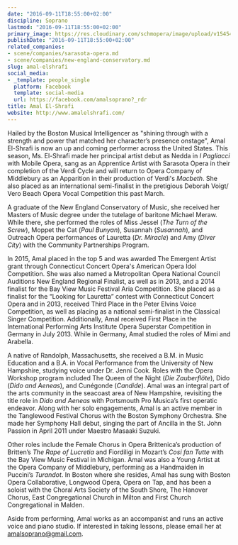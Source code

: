 ```yaml
---
date: "2016-09-11T18:55:00+02:00"
discipline: Soprano
lastmod: "2016-09-11T18:55:00+02:00"
primary_image: https://res.cloudinary.com/schmopera/image/upload/v1545409169/media/webhook-uploads/1473612889247/Amal-El-Shrafi-HS.jpg.jpg
publishDate: "2016-09-11T18:55:00+02:00"
related_companies:
- scene/companies/sarasota-opera.md
- scene/companies/new-england-conservatory.md
slug: amal-elshrafi
social_media:
- _template: people_single
  platform: Facebook
  template: social-media
  url: https://facebook.com/amalsoprano?_rdr
title: Amal El-Shrafi
website: http://www.amalelshrafi.com/
---
```


Hailed by the Boston Musical Intelligencer as "shining through with a strength and power that matched her character’s presence onstage", Amal El-Shrafi is now an up and coming performer across the United States. This season, Ms. El-Shrafi made her principal artist debut as Nedda in *I Pagliacci* with Mobile Opera, sang as an Apprentice Artist with Sarasota Opera in their completion of the Verdi Cycle and will return to Opera Company of Middlebury as an Apparition in their production of Verdi's *Macbeth*. She also placed as an international semi-finalist in the pretigious Deborah Voigt/ Vero Beach Opera Vocal Competition this past March. 
 
A graduate of the New England Conservatory of Music, she received her Masters of Music degree under the tutelage of baritone Michael Meraw. While there, she performed the roles of Miss Jessel (*The Turn of the Screw*), Moppet the Cat (*Paul Bunyan*), Susannah (*Susannah*), and Outreach Opera performances of Lauretta (*Dr. Miracle*) and Amy (*Diver City*) with the Community Partnerships Program.
 
In 2015, Amal placed in the top 5 and was awarded The Emergent Artist grant through Connecticut Concert Opera's American Opera Idol Competition. She was also named a Metropolitan Opera National Council Auditions New England Regional Finalist, as well as in 2013, and a 2014 finalist for the Bay View Music Festival Aria Competition. She placed as a finalist for the “Looking for Lauretta” contest with Connecticut Concert Opera and in 2013, received Third Place in the Peter Elvins Voice Competition, as well as placing as a national semi-finalist in the Classical Singer Competition. Additionally, Amal received First Place in the International Performing Arts Institute Opera Superstar Competition in Germany in July 2013. While in Germany, Amal studied the roles of Mimi and Arabella.
 
A native of Randolph, Massachusetts, she received a B.M. in Music Education and a B.A. in Vocal Performance from the University of New Hampshire, studying voice under Dr. Jenni Cook. Roles with the Opera Workshop program included The Queen of the Night (*Die Zauberflöte*), Dido (*Dido and Aeneas*), and Cunégonde (*Candide*). Amal was an integral part of the arts community in the seacoast area of New Hampshire, revisiting the title role in *Dido and Aeneas* with Portsmouth Pro Musica’s first operatic endeavor. Along with her solo engagements, Amal is an active member in the Tanglewood Festival Chorus with the Boston Symphony Orchestra. She made her Symphony Hall debut, singing the part of Ancilla in the St. John Passion in April 2011 under Maestro Masaaki Suzuki.  
 
Other roles include the Female Chorus in Opera Brittenica’s production of Britten’s *The Rape of Lucretia* and Fiordiligi in Mozart’s *Cosi fan Tutte* with the Bay View Music Festival in Michigan. Amal was also a Young Artist at the Opera Company of Middlebury, performing as a Handmaiden in Puccini’s *Turandot*.  In Boston where she resides, Amal has sung with Boston Opera Collaborative, Longwood Opera, Opera on Tap, and has been a soloist with the Choral Arts Society of the South Shore, The Hanover Chorus, East Congregational Church in Milton and First Church Congregational in Malden. 
 
Aside from performing, Amal works as an accompanist and runs an active voice and piano studio.  If interested in taking lessons, please email her at amalsoprano@gmail.com.
